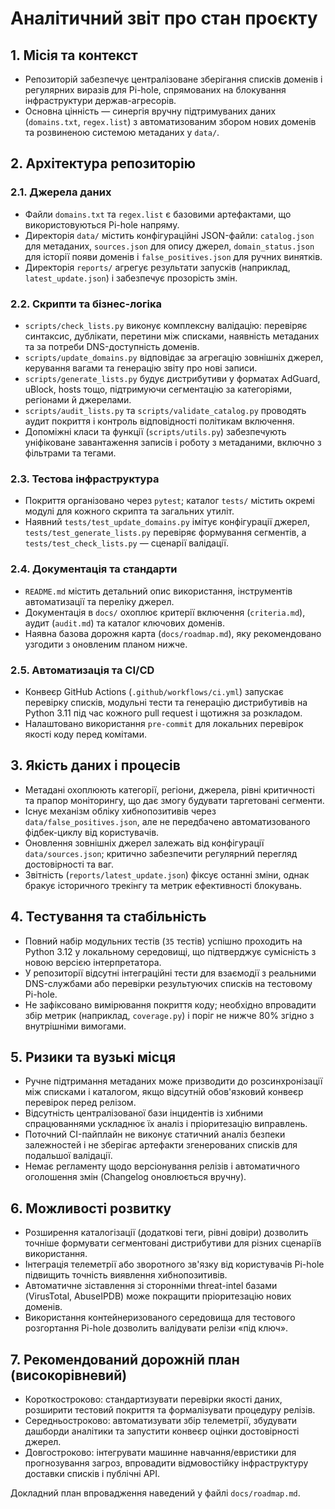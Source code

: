 # Аналітичний звіт про стан проєкту

## 1. Місія та контекст
- Репозиторій забезпечує централізоване зберігання списків доменів і регулярних виразів для Pi-hole, спрямованих на блокування інфраструктури держав-агресорів.
- Основна цінність — синергія вручну підтримуваних даних (`domains.txt`, `regex.list`) з автоматизованим збором нових доменів та розвиненою системою метаданих у `data/`.

## 2. Архітектура репозиторію
### 2.1. Джерела даних
- Файли `domains.txt` та `regex.list` є базовими артефактами, що використовуються Pi-hole напряму.
- Директорія `data/` містить конфігураційні JSON-файли: `catalog.json` для метаданих, `sources.json` для опису джерел, `domain_status.json` для історії появи доменів і `false_positives.json` для ручних винятків.
- Директорія `reports/` агрегує результати запусків (наприклад, `latest_update.json`) і забезпечує прозорість змін.

### 2.2. Скрипти та бізнес-логіка
- `scripts/check_lists.py` виконує комплексну валідацію: перевіряє синтаксис, дублікати, перетини між списками, наявність метаданих та за потреби DNS-доступність доменів.
- `scripts/update_domains.py` відповідає за агрегацію зовнішніх джерел, керування вагами та генерацію звіту про нові записи.
- `scripts/generate_lists.py` будує дистрибутиви у форматах AdGuard, uBlock, hosts тощо, підтримуючи сегментацію за категоріями, регіонами й джерелами.
- `scripts/audit_lists.py` та `scripts/validate_catalog.py` проводять аудит покриття і контроль відповідності політикам включення.
- Допоміжні класи та функції (`scripts/utils.py`) забезпечують уніфіковане завантаження записів і роботу з метаданими, включно з фільтрами та тегами.

### 2.3. Тестова інфраструктура
- Покриття організовано через `pytest`; каталог `tests/` містить окремі модулі для кожного скрипта та загальних утиліт.
- Наявний `tests/test_update_domains.py` імітує конфігурації джерел, `tests/test_generate_lists.py` перевіряє формування сегментів, а `tests/test_check_lists.py` — сценарії валідації.

### 2.4. Документація та стандарти
- `README.md` містить детальний опис використання, інструментів автоматизації та переліку джерел.
- Документація в `docs/` охоплює критерії включення (`criteria.md`), аудит (`audit.md`) та каталог ключових доменів.
- Наявна базова дорожня карта (`docs/roadmap.md`), яку рекомендовано узгодити з оновленим планом нижче.

### 2.5. Автоматизація та CI/CD
- Конвеєр GitHub Actions (`.github/workflows/ci.yml`) запускає перевірку списків, модульні тести та генерацію дистрибутивів на Python 3.11 під час кожного pull request і щотижня за розкладом.
- Налаштовано використання `pre-commit` для локальних перевірок якості коду перед комітами.

## 3. Якість даних і процесів
- Метадані охоплюють категорії, регіони, джерела, рівні критичності та прапор моніторингу, що дає змогу будувати таргетовані сегменти.
- Існує механізм обліку хибнопозитивів через `data/false_positives.json`, але не передбачено автоматизованого фідбек-циклу від користувачів.
- Оновлення зовнішніх джерел залежать від конфігурації `data/sources.json`; критично забезпечити регулярний перегляд достовірності та ваг.
- Звітність (`reports/latest_update.json`) фіксує останні зміни, однак бракує історичного трекінгу та метрик ефективності блокувань.

## 4. Тестування та стабільність
- Повний набір модульних тестів (`35` тестів) успішно проходить на Python 3.12 у локальному середовищі, що підтверджує сумісність з новою версією інтерпретатора.
- У репозиторії відсутні інтеграційні тести для взаємодії з реальними DNS-службами або перевірки результуючих списків на тестовому Pi-hole.
- Не зафіксовано вимірювання покриття коду; необхідно впровадити збір метрик (наприклад, `coverage.py`) і поріг не нижче 80% згідно з внутрішніми вимогами.

## 5. Ризики та вузькі місця
- Ручне підтримання метаданих може призводити до розсинхронізації між списками і каталогом, якщо відсутній обов'язковий конвеєр перевірок перед релізом.
- Відсутність централізованої бази інцидентів із хибними спрацюваннями ускладнює їх аналіз і пріоритезацію виправлень.
- Поточний CI-пайплайн не виконує статичний аналіз безпеки залежностей і не зберігає артефакти згенерованих списків для подальшої валідації.
- Немає регламенту щодо версіонування релізів і автоматичного оголошення змін (Changelog оновлюється вручну).

## 6. Можливості розвитку
- Розширення каталогізації (додаткові теги, рівні довіри) дозволить точніше формувати сегментовані дистрибутиви для різних сценаріїв використання.
- Інтеграція телеметрії або зворотного зв'язку від користувачів Pi-hole підвищить точність виявлення хибнопозитивів.
- Автоматичне зіставлення зі сторонніми threat-intel базами (VirusTotal, AbuseIPDB) може покращити пріоритезацію нових доменів.
- Використання контейнеризованого середовища для тестового розгортання Pi-hole дозволить валідувати релізи «під ключ».

## 7. Рекомендований дорожній план (високорівневий)
- Короткостроково: стандартизувати перевірки якості даних, розширити тестовий покриття та формалізувати процедуру релізів.
- Середньостроково: автоматизувати збір телеметрії, збудувати дашборди аналітики та запустити конвеєр оцінки достовірності джерел.
- Довгостроково: інтегрувати машинне навчання/евристики для прогнозування загроз, впровадити відмовостійку інфраструктуру доставки списків і публічні API.

Докладний план впровадження наведений у файлі `docs/roadmap.md`.
